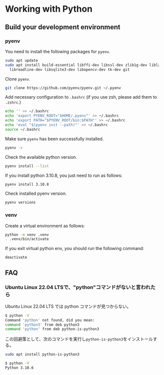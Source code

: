 # Working with Python

## Build your development environment

### pyenv

You need to install the following packages for `pyenv`.

```bash
sudo apt update
sudo apt install build-essential libffi-dev libssl-dev zlib1g-dev liblzma-dev libbz2-dev \
  libreadline-dev libsqlite3-dev libopencv-dev tk-dev git
```

Clone `pyenv`.

```bash
git clone https://github.com/pyenv/pyenv.git ~/.pyenv
```

Add necessary configuration to `.bashrc` (if you use zsh, please add them to `.zshrc`.)

```bash
echo '' >> ~/.bashrc
echo 'export PYENV_ROOT="$HOME/.pyenv"' >> ~/.bashrc
echo 'export PATH="$PYENV_ROOT/bin:$PATH"' >> ~/.bashrc
echo 'eval "$(pyenv init --path)"' >> ~/.bashrc
source ~/.bashrc
```

Make sure `pyenv` has been successfully installed.

```bash
pyenv -v
```

Check the available python version.

```bash
pyenv install --list
```

If you install python 3.10.8, you just need to run as follows:

```bash
pyenv install 3.10.8
```

Check installed pyenv version.

```bash
pyenv versions
```

### venv

Create a virtual environment as follows:

```bash
python -m venv .venv
. .venv/bin/activate
```

If you exit virtual python env, you should run the following command:

```bash
deactivate
```

## FAQ

### Ubuntu Linux 22.04 LTSで、"python"コマンドがないと言われたら

Ubuntu Linux 22.04 LTS では python コマンドが見つからない。

```bash
$ python -V
Command 'python' not found, did you mean:
command 'python3' from deb python3
command 'python' from deb python-is-python3
```

この回避策として、次のコマンドを実行し`python-is-python3`をインストールする。

```bash
sudo apt install python-is-python3
```

```bash
$ python -V
Python 3.10.6
```
